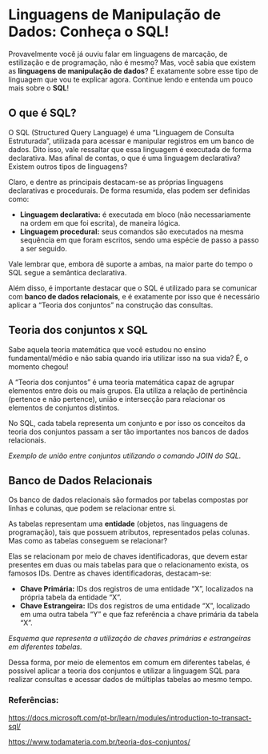 # Linguagens de Manipulação de Dados: Conheça o SQL!

Provavelmente você já ouviu falar em linguagens de marcação, de estilização e de programação, não é mesmo? Mas, você sabia que existem as **linguagens de manipulação de dados**? É exatamente sobre esse tipo de linguagem que vou te explicar agora. Continue lendo e entenda um pouco mais sobre o **SQL**!

## O que é SQL?

O SQL (Structured Query Language) é uma “Linguagem de Consulta Estruturada”, utilizada para acessar e manipular registros em um banco de dados. Dito isso, vale ressaltar que essa linguagem é executada de forma declarativa. Mas afinal de contas, o que é uma linguagem declarativa? Existem outros tipos de linguagens? 

Claro, e dentre as principais destacam-se as próprias linguagens declarativas e procedurais. De forma resumida, elas podem ser definidas como:

* **Linguagem declarativa:** é executada em bloco (não necessariamente na ordem em que foi escrita), de maneira lógica.
* **Linguagem procedural:** seus comandos são executados na mesma sequência em que foram escritos, sendo uma espécie de passo a passo a ser seguido.

Vale lembrar que, embora dê suporte a ambas, na maior parte do tempo o SQL segue a semântica declarativa.

Além disso, é importante destacar que o SQL é utilizado para se comunicar com **banco de dados relacionais**, e é exatamente por isso que é necessário aplicar a “Teoria dos conjuntos” na construção das consultas.

## Teoria dos conjuntos x SQL

Sabe aquela teoria matemática que você estudou no ensino fundamental/médio e não sabia quando iria utilizar isso na sua vida? É, o momento chegou!

A “Teoria dos conjuntos” é uma teoria matemática capaz de agrupar elementos entre dois ou mais grupos. Ela utiliza a relação de pertinência (pertence e não pertence), união e intersecção para relacionar os elementos de conjuntos distintos.

No SQL, cada tabela representa um conjunto e por isso os conceitos da teoria dos conjuntos passam a ser tão importantes nos bancos de dados relacionais.


*Exemplo de união entre conjuntos utilizando o comando JOIN do SQL.*

## Banco de Dados Relacionais

Os banco de dados relacionais são formados por tabelas compostas por linhas e colunas, que podem se relacionar entre si.

As tabelas representam uma **entidade** (objetos, nas linguagens de programação), tais que possuem atributos, representados pelas colunas. Mas como as tabelas conseguem se relacionar?

Elas se relacionam por meio de chaves identificadoras, que devem estar presentes em duas ou mais tabelas para que o relacionamento exista, os famosos IDs. Dentre as chaves identificadoras, destacam-se:

* **Chave Primária:** IDs dos registros de uma entidade “X”, localizados na própria tabela da entidade “X”.
* **Chave Estrangeira:** IDs dos registros de uma entidade “X”, localizado em uma outra tabela “Y” e que faz referência a chave primária da tabela “X”.

*Esquema que representa a utilização de chaves primárias e estrangeiras em diferentes tabelas.*

Dessa forma, por meio de elementos em comum em diferentes tabelas, é possível aplicar a teoria dos conjuntos e utilizar a linguagem SQL para realizar consultas e acessar dados de múltiplas tabelas ao mesmo tempo.

### Referências:
https://docs.microsoft.com/pt-br/learn/modules/introduction-to-transact-sql/

https://www.todamateria.com.br/teoria-dos-conjuntos/

